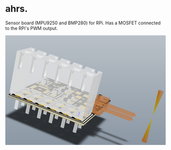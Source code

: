 # ahrs.

Sensor board (MPU9250 and BMP280) for RPi.
Has a MOSFET connected to the RPi's PWM output.

![3d render](ahrs-v1.1.png)
